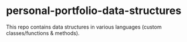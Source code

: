 # personal-portfolio-data-structures
This repo contains data structures in various languages (custom classes/functions &amp; methods).
